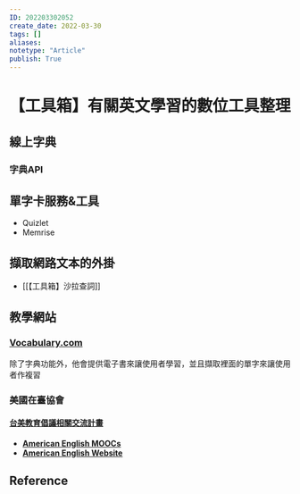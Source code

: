 ```yaml
---
ID: 202203302052
create_date: 2022-03-30
tags: []	
aliases:
notetype: "Article"
publish: True
---
```


# 【工具箱】有關英文學習的數位工具整理

## 線上字典

### 字典API

## 單字卡服務&工具

- Quizlet
- Memrise

## 擷取網路文本的外掛

- [[【工具箱】沙拉查詞]]

## 教學網站

### [Vocabulary.com](https://www.vocabulary.com/)

除了字典功能外，他會提供電子書來讓使用者學習，並且擷取裡面的單字來讓使用者作複習

### 美國在臺協會 

#### [**台美教育倡議相關交流計畫**](https://www.ait.org.tw/zhtw/education-culture-zh/u-s-taiwan-education-initiative-zh/)

- [**American English MOOCs**](https://americanenglish.state.gov/OPEN-MOOCs)
- [**American English Website**](https://americanenglish.state.gov/)


## Reference
